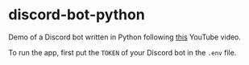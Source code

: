 # discord-bot-python
Demo of a Discord bot written in Python following [this](https://youtu.be/SPTfmiYiuok) YouTube video.

To run the app, first put the `TOKEN` of your Discord bot in the `.env` file.
